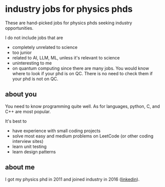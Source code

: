 # industry jobs for physics phds

These are hand-picked jobs for physics phds seeking industry opportunities.

I do not include jobs that are

- completely unrelated to science
- too junior
- related to AI, LLM, ML, unless it's relevant to science
- uninteresting to me
- on quantum computing since there are many jobs. You would know where to look if your phd is on QC. There is no need to check them if your phd is not on QC.

## about you
You need to know programming quite well.
As for languages, python, C, and C++ are most popular.

It's best to

- have experience with small coding projects
- solve most easy and medium problems on LeetCode (or other coding interview sites)
- learn unit testing
- learn design patterns

## about me

I got my physics phd in 2011 and joined industry in 2016 ([linkedin](https://www.linkedin.com/in/dong-zhou-84252914/)).
